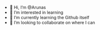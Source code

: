 - 👋 Hi, I’m @Arunas
- 👀 I’m interested in learning
- 🌱 I’m currently learning the Github itself
- 💞️ I’m looking to collaborate on where I can



